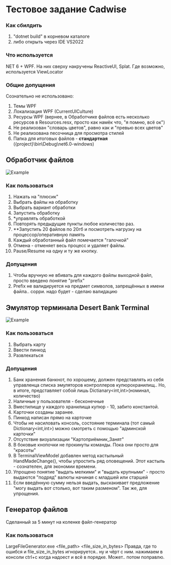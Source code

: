 # Тестовое задание Cadwise
### Как сбилдить
1. "dotnet build" в корневом каталоге
1. либо открыть через IDE VS2022
### Что используется
NET 6 + WPF. 
На них сверху накручены ReactiveUI, Splat. 
Где возможно, используется ViewLocator
### Общие допущения
Сознательно не использовано:
1. Темы WPF
1. Локализация WPF (CurrentUICulture)
1. Ресурсы WPF (вернее, в Обработчике файлов есть несколько ресурсов в Resources.resx, просто как намёк что, "я помню, всё ок")
1. Не реализован "словарь цветов", равно как и "превью всех цветов"
1. Не реализована песочница для просмотра стилей
1. Папка для итоговых файлов - **стандартная** ({project}\bin\Debug\net6.0-windows\)
## Обработчик файлов
![Example](https://github.com/xWSWx/Cadwise_Tests/assets/29701338/15050231-a6b1-4a7a-8cc1-b284cff92fd3)
### Как пользоваться
1. Нажать на "плюсик"
1. Выбрать файлы на обработку
1. Выбрать вариант обработки
1. Запустить обработку
1. *управлять обработкой
1. Повторять предыдущие пункты любое количество раз.
1. **Запустить 20 файлов по 20гб и посмотреть нагрузку на процессор/оперативную память
1. Каждый обработанный файл помечается "галочкой"
1. Отмена - отменяет весь процесс и удаляет файлы.
1. Pause/Resume на одну и ту же кнопку.   
### Допущения
1. Чтобы вручную не вбивать для каждого файлы выходной файл, просто введено понятие "prefix"
1. Prefix не валидируется на предмет символов, запрещённых в имени файла.. сорри. надо будет - сделаю валидацию
## Эмулятор терминала Desert Bank Terminal
![Example](https://github.com/xWSWx/Cadwise_Tests/assets/29701338/f2d31ed0-ab35-4b90-8967-2997544cfd9c)
### Как пользоваться
1. Выбрать карту
1. Ввести пинкод
1. Развлекаться
### Допущения
1. Банк хранения банкнот, по хорошему, должен представлять из себя управленца списка эмуляторов контроллеров купюрохранилищ.. Но, в итоге, представляет собой лишь Dictianary<int,int>(номинал, количество)
1. Наличные у пользователя - бесконечные
1. Вместилище у каждого хранилища купюр - 10, забито константой.
1. Карточки созданы заранее.
1. Пинкод написан прямо на карточке
1. Чтобы не насиловать консоль, состояние терминала (тот самый Dictionary<int,int>) можно смотреть с помощью "админской карточки"
1. Отсутствие визуализации "Картоприёмник_Занят"
1. В боковые кнопочки не прокинуты команды. Пока они просто для "красоты"
1. В TerminalViewModel добавлен метод кастыльный HandMadeChange(), чтобы упростить ряд оповещений. Этот кастыль - сознателен, для экономии времени.
1. Упрощено понятие "выдать мелкими" и "выдать крупными" - просто выдаются "подряд" валюты начиная с младшей или старшей
1. Если введённую сумму нельзя выдать, выскакивает предложение "могу выдать вот столько, вот таким разменом". Так же, для упрощения.
## Генератор файлов
Сделанный за 5 минут на коленке файл-генератор
### Как пользоваться
LargeFileGenerator.exe <file_path> <file_size_in_bytes> 
Правда, где то ошибся и file_size_in_bytes игнорируется.. ну и чёрт с ним. нажимаем в консоли ctrl+c когда надоест и всё в порядке.
Может.. потом поправлю.

